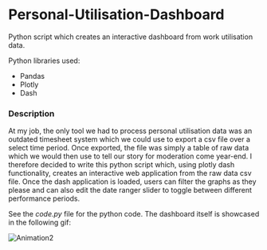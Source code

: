 # Personal-Utilisation-Dashboard
Python script which creates an interactive dashboard from work utilisation data.

Python libraries used:
- Pandas
- Plotly
- Dash

### Description

At my job, the only tool we had to process personal utilisation data was an outdated timesheet system which we could use to export a csv file over a select time period. Once exported, the file was simply a table of raw data which we would then use to tell our story for moderation come year-end. I therefore decided to write this python script which, using plotly dash functionality, creates an interactive web application from the raw data csv file. Once the dash application is loaded, users can filter the graphs as they please and can also edit the date ranger slider to toggle between different performance periods. 

See the _code.py_ file for the python code. The dashboard itself is showcased in the following gif:


![Animation2](https://user-images.githubusercontent.com/92688098/137645624-80c07fdd-3bee-4c07-9ecc-4ef115f16c2f.gif)
